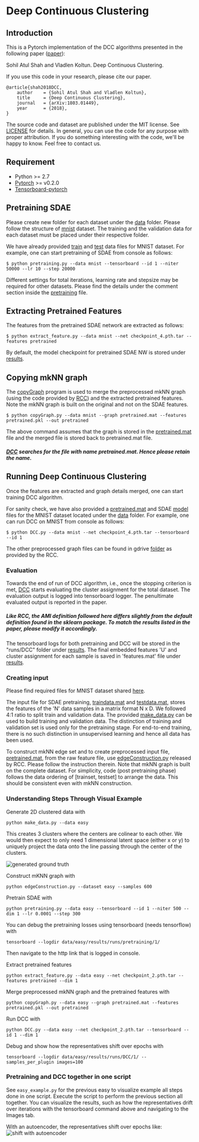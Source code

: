# Deep Continuous Clustering #

## Introduction ##

This is a Pytorch implementation of the DCC algorithms presented in the following paper ([paper](http://arxiv.org/abs/1803.01449)):

Sohil Atul Shah and Vladlen Koltun. Deep Continuous Clustering.

If you use this code in your research, please cite our paper.
```
@article{shah2018DCC,
	author    = {Sohil Atul Shah and Vladlen Koltun},
	title     = {Deep Continuous Clustering},
	journal   = {arXiv:1803.01449},
	year      = {2018},
}
```

The source code and dataset are published under the MIT license. See [LICENSE](LICENSE) for details. In general, you can use the code for any purpose with proper attribution. If you do something interesting with the code, we'll be happy to know. Feel free to contact us.

## Requirement ##

* Python >= 2.7
* [Pytorch](http://pytorch.org/) >= v0.2.0
* [Tensorboard-pytorch](https://github.com/lanpa/tensorboard-pytorch)

## Pretraining SDAE ##

Please create new folder for each dataset under the [data](data) folder. Please follow the structure of [mnist](data/mnist) dataset. The training and the validation data for each dataset must be placed under their respective folder.

We have already provided [train](data/mnist/traindata.mat) and [test](data/mnist/testdata.mat) data files for MNIST dataset. For example, one can start pretraining of SDAE from console as follows:

```
$ python pretraining.py --data mnist --tensorboard --id 1 --niter 50000 --lr 10 --step 20000
```

Different settings for total iterations, learning rate and stepsize may be required for other datasets. Please find the details under the comment section inside the [pretraining](pytorch/pretraining.py) file.

## Extracting Pretrained Features ##

The features from the pretrained SDAE network are extracted as follows:

```
$ python extract_feature.py --data mnist --net checkpoint_4.pth.tar --features pretrained
```

By default, the model checkpoint for pretrained SDAE NW is stored under [results](data/mnist/results).

## Copying mkNN graph ##

The [copyGraph](pytorch/copyGraph.py) program is used to merge the preprocessed mkNN graph (using the code provided by [RCC](https://bitbucket.org/sohilas/robust-continuous-clustering/src)) and the extracted pretrained features. Note the mkNN graph is built on the original and not on the SDAE features.

```
$ python copyGraph.py --data mnist --graph pretrained.mat --features pretrained.pkl --out pretrained
```

The above command assumes that the graph is stored in the [pretrained.mat](data/mnist/pretrained.mat) file and the merged file is stored back to pretrained.mat file. 

##### [DCC](pytorch/DCC.py) searches for the file with name pretrained.mat. Hence please retain the name. #####

## Running Deep Continuous Clustering ##

Once the features are extracted and graph details merged, one can start training DCC algorithm. 

For sanity check, we have also provided a [pretrained.mat](data/mnist/pretrained.mat) and SDAE [model](data/mnist/results/checkpoint_4.pth.tar) files for the MNIST dataset located under the [data](data/mnist) folder. For example, one can run DCC on MNIST from console as follows:

```
$ python DCC.py --data mnist --net checkpoint_4.pth.tar --tensorboard --id 1
```

The other preprocessed graph files can be found in gdrive [folder](https://drive.google.com/drive/folders/1vN4IpmjJvRngaGkLSyKVsPaoGXL02mFf?usp=sharing) as provided by the RCC.

### Evaluation ###

Towards the end of run of DCC algorithm, i.e., once the stopping criterion is met, [DCC](pytorch/DCC.py) starts evaluating the cluster assignment for the total dataset. The evaluation output is logged into tensorboard logger. The penultimate evaluated output is reported in the paper.

##### Like RCC, the AMI definition followed here differs slightly from the default definition found in the sklearn package. To match the results listed in the paper, please modify it accordingly. #####

The tensorboard logs for both pretraining and DCC will be stored in the "runs/DCC" folder under [results](data/mnist/results/). The final embedded features 'U' and cluster assignment for each sample is saved in 'features.mat' file under [results](data/mnist/results/).  

### Creating input ###

Please find required files for MNIST dataset shared [here](https://drive.google.com/drive/folders/10DjPtVRHgZcM-dshm4MuyB5DmxpfG_hV?usp=sharing).

The input file for SDAE pretraining, [traindata.mat](data/mnist/traindata.mat) and [testdata.mat](data/mnist/testdata.mat), stores the features of the 'N' data samples in a matrix format N x D. We followed 4:1 ratio to split train and validation data. The provided [make_data.py](pytorch/make_data.py) can be used to build training and validation data. The distinction of training and validation set is used only for the pretraining stage. For end-to-end training, there is no such distinction in unsupervised learning and hence all data has been used. 

To construct mkNN edge set and to create preprocessed input file, [pretrained.mat](data/mnist/pretrained.mat), from the raw feature file, use [edgeConstruction.py](https://bitbucket.org/sohilas/robust-continuous-clustering/src/0516c0e1c65027ca0ffa1f09e0aa3074b99dea80/Toolbox/edgeConstruction.py) released by RCC. Please follow the instruction therein. Note that mkNN graph is built on the complete dataset. For simplicity, code (post pretraining phase) follows the data ordering of \[trainset, testset\] to arrange the data. This should be consistent even with mkNN construction.

### Understanding Steps Through Visual Example ###

Generate 2D clustered data with
```
python make_data.py --data easy
```
This creates 3 clusters where the centers are colinear to each other. 
We would then expect to only need 1 dimensional latent space (either x or y) to uniquely project the data
onto the line passing through the center of the clusters.

![generated ground truth](https://i.imgur.com/H61xQix.png)

Construct mKNN graph with
```
python edgeConstruction.py --dataset easy --samples 600
```

Pretrain SDAE with
```
python pretraining.py --data easy --tensorboard --id 1 --niter 500 --dim 1 --lr 0.0001 --step 300
```

You can debug the pretraining losses using tensorboard (needs tensorflow) with
```
tensorboard --logdir data/easy/results/runs/pretraining/1/
```
Then navigate to the http link that is logged in console.

Extract pretrained features
```
python extract_feature.py --data easy --net checkpoint_2.pth.tar --features pretrained --dim 1
```

Merge preprocessed mkNN graph and the pretrained features with
```
python copyGraph.py --data easy --graph pretrained.mat --features pretrained.pkl --out pretrained
```

Run DCC with
```
python DCC.py --data easy --net checkpoint_2.pth.tar --tensorboard --id 1 --dim 1
```

Debug and show how the representatives shift over epochs with
```
tensorboard --logdir data/easy/results/runs/DCC/1/ --samples_per_plugin images=100
```

### Pretraining and DCC together in one script ###

See `easy_example.py` for the previous easy to visualize example all steps done in one script.
Execute the script to perform the previous section all together.
You can visualize the results, such as how the representatives drift over iterations with the
tensorboard command above and navigating to the Images tab.

With an autoencoder, the representatives shift over epochs like:
![shift with autoencoder](https://i.imgur.com/TXMp6M1.gif)
